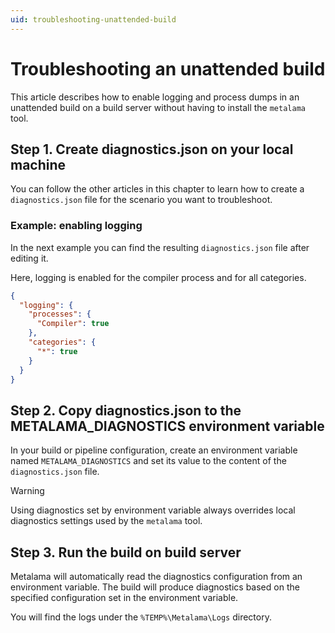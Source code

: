 ```yaml
---
uid: troubleshooting-unattended-build
---
```


# Troubleshooting an unattended build

This article describes how to enable logging and process dumps in an unattended build on a build server without having to install the `metalama` tool.


## Step 1. Create diagnostics.json on your local machine

You can follow the other articles in this chapter to learn how to create a `diagnostics.json` file for the scenario you want to troubleshoot.

### Example: enabling logging

In the next example you can find the resulting `diagnostics.json` file after editing it.

Here, logging is enabled for the compiler process and for all categories.


```json
{
  "logging": {
    "processes": {
      "Compiler": true
    },
    "categories": {
      "*": true
    }
  }
}
```

## Step 2. Copy diagnostics.json to the METALAMA_DIAGNOSTICS environment variable

In your build or pipeline configuration, create an environment variable named `METALAMA_DIAGNOSTICS` and set its value to the content of the `diagnostics.json` file.

> [!WARNING]
> Using diagnostics set by environment variable always overrides local diagnostics settings used by the `metalama` tool.

## Step 3. Run the build on build server

Metalama will automatically read the diagnostics configuration from an environment variable. The build will produce diagnostics based on the specified configuration set in the environment variable.

You will find the logs under the `%TEMP%\Metalama\Logs` directory.

